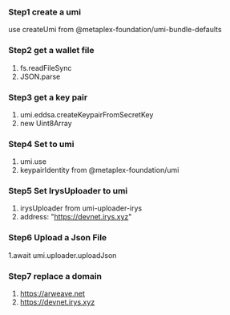 ### Step1 create a umi

use createUmi from @metaplex-foundation/umi-bundle-defaults

### Step2 get a wallet file

1. fs.readFileSync
2. JSON.parse

### Step3 get a key pair

1. umi.eddsa.createKeypairFromSecretKey
2. new Uint8Array

### Step4 Set to umi

1. umi.use
2. keypairIdentity from @metaplex-foundation/umi

### Step5 Set IrysUploader to umi

1. irysUploader from umi-uploader-irys
2. address: "https://devnet.irys.xyz"

### Step6 Upload a Json File

1.await umi.uploader.uploadJson

### Step7 replace a domain

1. https://arweave.net
2. https://devnet.irys.xyz
